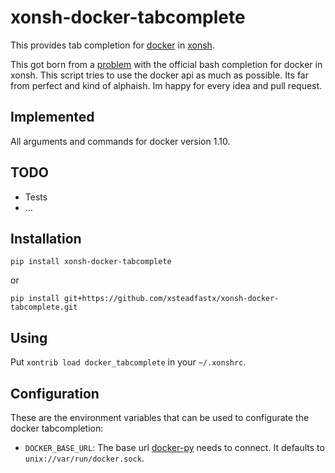 # xonsh-docker-tabcomplete

This provides tab completion for [docker](https://www.docker.com/) in [xonsh](http://xon.).

This got born from a [problem](https://github.com/xonsh/xonsh/issues/1429) with the official bash completion for docker in xonsh. This script tries to use the docker api as much as possible. Its far from perfect and kind of alphaish. Im happy for every idea and pull request.

## Implemented

All arguments and commands for docker version 1.10.

## TODO

- Tests
- ...

## Installation

`pip install xonsh-docker-tabcomplete`

or

`pip install git+https://github.com/xsteadfastx/xonsh-docker-tabcomplete.git`

## Using

Put `xontrib load docker_tabcomplete` in your `~/.xonshrc`.

## Configuration

These are the environment variables that can be used to configurate the docker tabcompletion:

- `DOCKER_BASE_URL`: The base url [docker-py](https://github.com/docker/docker-py) needs to connect. It defaults to `unix://var/run/docker.sock`.
